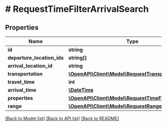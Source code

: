 # # RequestTimeFilterArrivalSearch

## Properties

Name | Type | Description | Notes
------------ | ------------- | ------------- | -------------
**id** | **string** |  | 
**departure_location_ids** | **string[]** |  | 
**arrival_location_id** | **string** |  | 
**transportation** | [**\OpenAPI\Client\Model\RequestTransportation**](RequestTransportation.md) |  | 
**travel_time** | **int** |  | 
**arrival_time** | [**\DateTime**](\DateTime.md) |  | 
**properties** | [**\OpenAPI\Client\Model\RequestTimeFilterProperty[]**](RequestTimeFilterProperty.md) |  | 
**range** | [**\OpenAPI\Client\Model\RequestRangeFull**](RequestRangeFull.md) |  | [optional] 

[[Back to Model list]](../../README.md#documentation-for-models) [[Back to API list]](../../README.md#documentation-for-api-endpoints) [[Back to README]](../../README.md)



